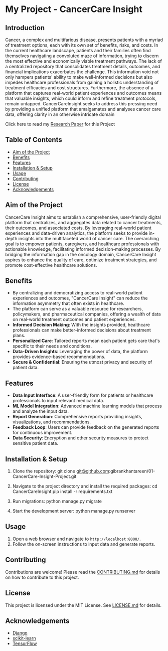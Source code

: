 # My Project - CancerCare Insight
## Introduction
Cancer, a complex and multifarious disease, presents patients with a myriad of treatment options, each with its own set of benefits, risks, and costs. In the current healthcare landscape, patients and their families often find themselves navigating a convoluted maze of information, trying to discern the most effective and economically viable treatment pathways. The lack of a centralized repository that consolidates treatment details, outcomes, and financial implications exacerbates the challenge. This information void not only hampers patients' ability to make well-informed decisions but also impedes healthcare professionals from gaining a holistic understanding of treatment efficacies and cost structures. Furthermore, the absence of a platform that captures real-world patient experiences and outcomes means that valuable insights, which could inform and refine treatment protocols, remain untapped. CancerCareInsight seeks to address this pressing need by providing a unified platform that amalgamates and analyses cancer care data, offering clarity in an otherwise intricate domain 

Click here to read my [Research Paper](https://www.researchgate.net/publication/373236588_CancerCare_Insight_A_Comprehensive_Analysis_Tool_for_Treatment_Outcomes_and_Cost_Effectiveness) for this Project

## Table of Contents
- [Aim of the Project](#aim-of-the-project)
- [Benefits](#benefits)
- [Features](#features)
- [Installation & Setup](#installation--setup)
- [Usage](#usage)
- [Contributing](#contributing)
- [License](#license)
- [Acknowledgements](#acknowledgements)

## Aim of the Project
CancerCare Insight aims to establish a comprehensive, user-friendly digital platform that centralizes, and aggregates data related to cancer treatments, their outcomes, and associated costs. By leveraging real-world patient experiences and data-driven analytics, the platform seeks to provide in-depth insights into the multifaceted world of cancer care. The overarching goal is to empower patients, caregivers, and healthcare professionals with actionable knowledge, facilitating informed decision-making processes. By bridging the information gap in the oncology domain, CancerCare Insight aspires to enhance the quality of care, optimize treatment strategies, and promote cost-effective healthcare solutions. 

## Benefits
- By centralizing and democratizing access to real-world patient experiences and outcomes, "CancerCare Insight" can reduce the information asymmetry that often exists in healthcare.
- The platform can serve as a valuable resource for researchers, policymakers, and pharmaceutical companies, offering a wealth of data on real-world treatment outcomes and patient experiences. 
- **Informed Decision Making**: With the insights provided, healthcare professionals can make better-informed decisions about treatment plans.
- **Personalized Care**: Tailored reports mean each patient gets care that's specific to their needs and conditions.
- **Data-Driven Insights**: Leveraging the power of data, the platform provides evidence-based recommendations.
- **Secure & Confidential**: Ensuring the utmost privacy and security of patient data.

## Features
- **Data Input Interface**: A user-friendly form for patients or healthcare professionals to input relevant medical data.
- **ML Model Integration**: Advanced machine learning models that process and analyze the input data.
- **Report Generation**: Comprehensive reports providing insights, visualizations, and recommendations.
- **Feedback Loop**: Users can provide feedback on the generated reports for continuous improvement.
- **Data Security**: Encryption and other security measures to protect sensitive patient data.

## Installation & Setup
1. Clone the repository:
git clone git@github.com:gibrankhantareen/01-CancerCare-Insight-Project.git

2. Navigate to the project directory and install the required packages:
cd CancerCareInsight
pip install -r requirements.txt

3. Run migrations:
python manage.py migrate

4. Start the development server:
python manage.py runserver


## Usage
1. Open a web browser and navigate to `http://localhost:8000/`.
2. Follow the on-screen instructions to input data and generate reports.

## Contributing
Contributions are welcome! Please read the [CONTRIBUTING.md](CONTRIBUTING.md) for details on how to contribute to this project.

## License
This project is licensed under the MIT License. See [LICENSE.md](LICENSE.md) for details.

## Acknowledgements
- [Django](https://www.djangoproject.com/)
- [scikit-learn](https://scikit-learn.org/)
- [TensorFlow](https://www.tensorflow.org/)


